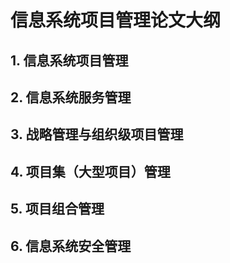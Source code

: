 # 信息系统项目管理论文大纲

## 1. 信息系统项目管理

## 2. 信息系统服务管理

## 3. 战略管理与组织级项目管理

## 4. 项目集（大型项目）管理

## 5. 项目组合管理

## 6. 信息系统安全管理

